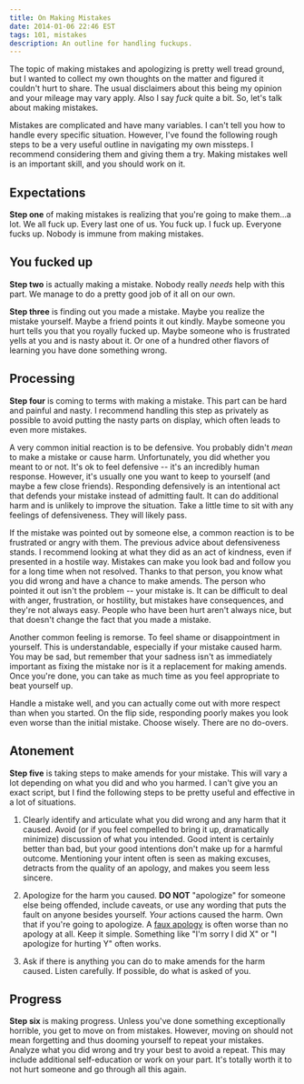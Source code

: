 ```yaml
---
title: On Making Mistakes
date: 2014-01-06 22:46 EST
tags: 101, mistakes
description: An outline for handling fuckups.
---
```


The topic of making mistakes and apologizing is pretty well tread ground, but I wanted to collect my own thoughts on the matter and figured it couldn't hurt to share. The usual disclaimers about this being my opinion and your mileage may vary apply. Also I say *fuck* quite a bit. So, let's talk about making mistakes.

Mistakes are complicated and have many variables. I can't tell you how to handle every specific situation. However, I've found the following rough steps to be a very useful outline in navigating my own missteps. I recommend considering them and giving them a try. Making mistakes well is an important skill, and you should work on it.

## Expectations ##

**Step one** of making mistakes is realizing that you're going to make them...a lot. We all fuck up. Every last one of us. You fuck up. I fuck up. Everyone fucks up. Nobody is immune from making mistakes.

## You fucked up ##

**Step two** is actually making a mistake. Nobody really *needs* help with this part. We manage to do a pretty good job of it all on our own.

**Step three** is finding out you made a mistake. Maybe you realize the mistake yourself. Maybe a friend points it out kindly. Maybe someone you hurt tells you that you royally fucked up. Maybe someone who is frustrated yells at you and is nasty about it. Or one of a hundred other flavors of learning you have done something wrong.

## Processing ##

**Step four** is coming to terms with making a mistake. This part can be hard and painful and nasty. I recommend handling this step as privately as possible to avoid putting the nasty parts on display, which often leads to even more mistakes.

A very common initial reaction is to be defensive. You probably didn't *mean* to make a mistake or cause harm. Unfortunately, you did whether you meant to or not. It's ok to feel defensive -- it's an incredibly human response. However, it's usually one you want to keep to yourself (and maybe a few close friends). Responding defensively is an intentional act that defends your mistake instead of admitting fault. It can do additional harm and is unlikely to improve the situation. Take a little time to sit with any feelings of defensiveness. They will likely pass.

If the mistake was pointed out by someone else, a common reaction is to be frustrated or angry with them. The previous advice about defensiveness stands. I recommend looking at what they did as an act of kindness, even if presented in a hostile way. Mistakes can make you look bad and follow you for a long time when not resolved. Thanks to that person, you know what you did wrong and have a chance to make amends. The person who pointed it out isn't the problem -- your mistake is. It can be difficult to deal with anger, frustration, or hostility, but mistakes have consequences, and they're not always easy. People who have been hurt aren't always nice, but that doesn't change the fact that you made a mistake.

Another common feeling is remorse. To feel shame or disappointment in yourself. This is understandable, especially if your mistake caused harm. You may be sad, but remember that your sadness isn't as immediately important as fixing the mistake nor is it a replacement for making amends. Once you're done, you can take as much time as you feel appropriate to beat yourself up.

Handle a mistake well, and you can actually come out with more respect than when you started. On the flip side, responding poorly makes you look even worse than the initial mistake. Choose wisely. There are no do-overs.


## Atonement ##

**Step five** is taking steps to make amends for your mistake. This will vary a lot depending on what you did and who you harmed. I can't give you an exact script, but I find the following steps to be pretty useful and effective in a lot of situations.

1. Clearly identify and articulate what you did wrong and any harm that it caused. Avoid (or if you feel compelled to bring it up, dramatically minimize) discussion of what you intended. Good intent is certainly better than bad, but your good intentions don't make up for a harmful outcome. Mentioning your intent often is seen as making excuses, detracts from the quality of an apology, and makes you seem less sincere.

2. Apologize for the harm you caused. **DO NOT** "apologize" for someone else being offended, include caveats, or use any wording that puts the fault on anyone besides yourself. *Your* actions caused the harm. Own that if you're going to apologize. A [faux apology](http://en.wikipedia.org/wiki/Non-apology_apology) is often worse than no apology at all. Keep it simple. Something like "I'm sorry I did X" or "I apologize for hurting Y" often works.

3. Ask if there is anything you can do to make amends for the harm caused. Listen carefully. If possible, do what is asked of you.


## Progress ##

**Step six** is making progress. Unless you've done something exceptionally horrible, you get to move on from mistakes. However, moving on should not mean forgetting and thus dooming yourself to repeat your mistakes. Analyze what you did wrong and try your best to avoid a repeat. This may include additional self-education or work on your part. It's totally worth it to not hurt someone and go through all this again.

